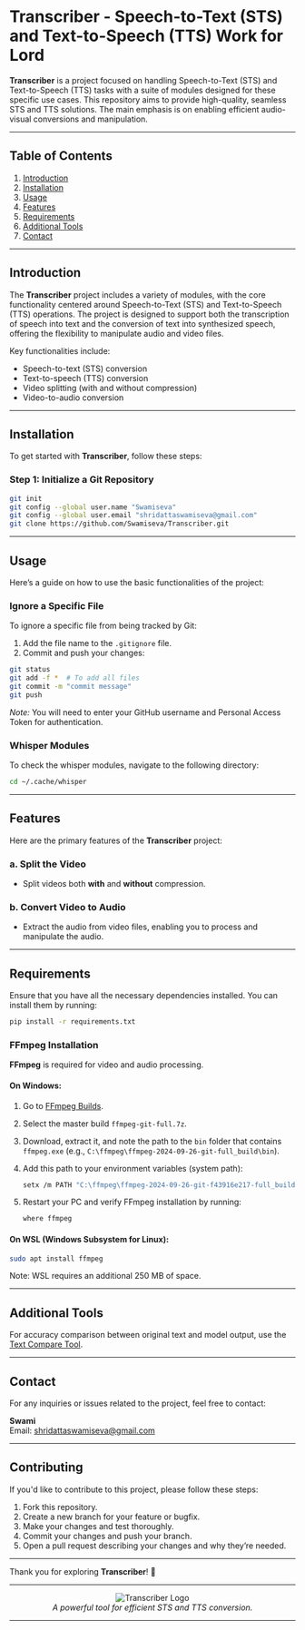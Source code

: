 # Transcriber - Speech-to-Text (STS) and Text-to-Speech (TTS) Work for Lord

**Transcriber** is a project focused on handling Speech-to-Text (STS) and Text-to-Speech (TTS) tasks with a suite of modules designed for these specific use cases. This repository aims to provide high-quality, seamless STS and TTS solutions. The main emphasis is on enabling efficient audio-visual conversions and manipulation.

---

## Table of Contents

1. [Introduction](#introduction)
2. [Installation](#installation)
3. [Usage](#usage)
4. [Features](#features)
5. [Requirements](#requirements)
6. [Additional Tools](#additional-tools)
7. [Contact](#contact)

---

## Introduction

The **Transcriber** project includes a variety of modules, with the core functionality centered around Speech-to-Text (STS) and Text-to-Speech (TTS) operations. The project is designed to support both the transcription of speech into text and the conversion of text into synthesized speech, offering the flexibility to manipulate audio and video files.

Key functionalities include:
- Speech-to-text (STS) conversion
- Text-to-speech (TTS) conversion
- Video splitting (with and without compression)
- Video-to-audio conversion

---

## Installation

To get started with **Transcriber**, follow these steps:

### Step 1: Initialize a Git Repository

```bash
git init
git config --global user.name "Swamiseva"
git config --global user.email "shridattaswamiseva@gmail.com"
git clone https://github.com/Swamiseva/Transcriber.git
```

---

## Usage

Here’s a guide on how to use the basic functionalities of the project:

### Ignore a Specific File

To ignore a specific file from being tracked by Git:

1. Add the file name to the `.gitignore` file.
2. Commit and push your changes:

```bash
git status
git add -f *  # To add all files
git commit -m "commit message"
git push
```

*Note:* You will need to enter your GitHub username and Personal Access Token for authentication.

### Whisper Modules

To check the whisper modules, navigate to the following directory:

```bash
cd ~/.cache/whisper
```

---

## Features

Here are the primary features of the **Transcriber** project:

### a. Split the Video
- Split videos both **with** and **without** compression.

### b. Convert Video to Audio
- Extract the audio from video files, enabling you to process and manipulate the audio.

---

## Requirements

Ensure that you have all the necessary dependencies installed. You can install them by running:

```bash
pip install -r requirements.txt
```

### FFmpeg Installation

**FFmpeg** is required for video and audio processing.

#### On Windows:
1. Go to [FFmpeg Builds](https://www.gyan.dev/ffmpeg/builds/).
2. Select the master build `ffmpeg-git-full.7z`.
3. Download, extract it, and note the path to the `bin` folder that contains `ffmpeg.exe` (e.g., `C:\ffmpeg\ffmpeg-2024-09-26-git-full_build\bin`).
4. Add this path to your environment variables (system path):

   ```bash
   setx /m PATH "C:\ffmpeg\ffmpeg-2024-09-26-git-f43916e217-full_build\bin\;%PATH%"
   ```

5. Restart your PC and verify FFmpeg installation by running:

   ```bash
   where ffmpeg
   ```

#### On WSL (Windows Subsystem for Linux):
```bash
sudo apt install ffmpeg
```

Note: WSL requires an additional 250 MB of space.

---

## Additional Tools

For accuracy comparison between original text and model output, use the [Text Compare Tool](https://gotranscript.com/text-compare#diff).

---

## Contact

For any inquiries or issues related to the project, feel free to contact:

**Swami**  
Email: [shridattaswamiseva@gmail.com](mailto:shridattaswamiseva@gmail.com)  

---

## Contributing

If you'd like to contribute to this project, please follow these steps:

1. Fork this repository.
2. Create a new branch for your feature or bugfix.
3. Make your changes and test thoroughly.
4. Commit your changes and push your branch.
5. Open a pull request describing your changes and why they’re needed.

---

Thank you for exploring **Transcriber**! 🌟

---

<div align="center">

![Transcriber Logo](https://via.placeholder.com/150)  
_A powerful tool for efficient STS and TTS conversion._

</div>

---
